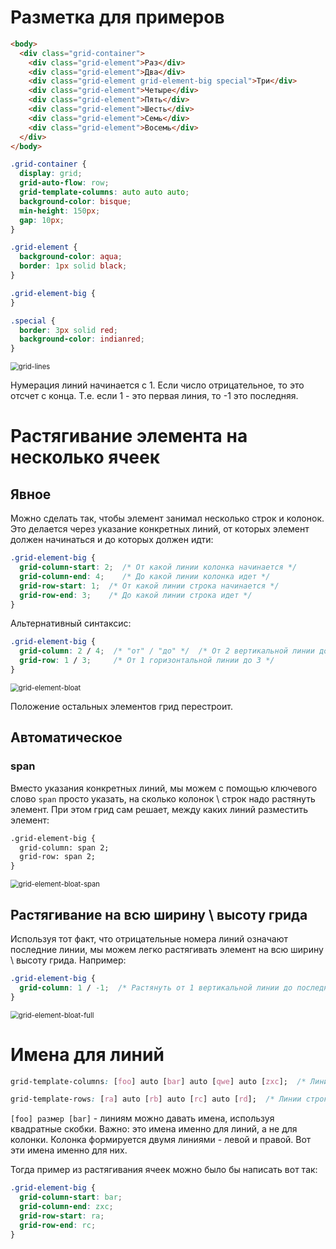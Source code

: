 # Разметка для примеров

```html
<body>
  <div class="grid-container">
    <div class="grid-element">Раз</div>
    <div class="grid-element">Два</div>
    <div class="grid-element grid-element-big special">Три</div>
    <div class="grid-element">Четыре</div>
    <div class="grid-element">Пять</div>
    <div class="grid-element">Шесть</div>
    <div class="grid-element">Семь</div>
    <div class="grid-element">Восемь</div>
  </div>
</body>
```

```css
.grid-container {
  display: grid;
  grid-auto-flow: row;
  grid-template-columns: auto auto auto;
  background-color: bisque;
  min-height: 150px;
  gap: 10px;
}

.grid-element {
  background-color: aqua;
  border: 1px solid black;
}

.grid-element-big {
}

.special {
  border: 3px solid red;
  background-color: indianred;
}
```

<img src="img/grid-lines.png" alt="grid-lines" style="zoom:80%;" />

Нумерация линий начинается с 1. Если число отрицательное, то это отсчет с конца. Т.е. если 1 - это первая линия, то -1 это последняя.

# Растягивание элемента на несколько ячеек

## Явное

Можно сделать так, чтобы элемент занимал несколько строк и колонок. Это делается через указание конкретных линий, от которых элемент должен начинаться и до которых должен идти:

```css
.grid-element-big {  
  grid-column-start: 2;  /* От какой линии колонка начинается */
  grid-column-end: 4;    /* До какой линии колонка идет */
  grid-row-start: 1;  /* От какой линии строка начинается */
  grid-row-end: 3;    /* До какой линии строка идет */
}
```

Альтернативный синтаксис:

```css
.grid-element-big {  
  grid-column: 2 / 4;  /* "от" / "до" */  /* От 2 вертикальной линии до 4  */
  grid-row: 1 / 3;     /* От 1 горизонтальной линии до 3 */
}
```

<img src="img/grid-element-bloat.png" alt="grid-element-bloat" style="zoom:80%;" />

Положение остальных элементов грид перестроит.

## Автоматическое

### span

Вместо указания конкретных линий, мы можем с помощью ключевого слово `span` просто указать, на сколько колонок \ строк надо растянуть элемент. При этом грид сам решает, между каких линий разместить элемент:

```html
.grid-element-big {  
  grid-column: span 2;
  grid-row: span 2;
}
```

<img src="img/grid-element-bloat-span.png" alt="grid-element-bloat-span" style="zoom:80%;" />

## Растягивание на всю ширину \ высоту грида

Используя тот факт, что отрицательные номера линий означают последние линии, мы можем легко растягивать элемент на всю ширину \ высоту грида. Например:

```css
.grid-element-big {  
  grid-column: 1 / -1;  /* Растянуть от 1 вертикальной линии до последней */
}
```

<img src="img/grid-element-bloat-full.png" alt="grid-element-bloat-full" style="zoom:80%;" />

# Имена для линий

```css
grid-template-columns: [foo] auto [bar] auto [qwe] auto [zxc];  /* Линии колонок, вертикальные */
```

```css
grid-template-rows: [ra] auto [rb] auto [rc] auto [rd];  /* Линии строк, горизонтальные */
```

`[foo] размер [bar]` - линиям можно давать имена, используя квадратные скобки. Важно: это имена именно для линий, а не для колонки. Колонка формируется двумя линиями - левой и правой. Вот эти имена именно для них.

Тогда пример из растягивания ячеек можно было бы написать вот так:

```css
.grid-element-big {  
  grid-column-start: bar;
  grid-column-end: zxc;
  grid-row-start: ra;
  grid-row-end: rc;
}
```

